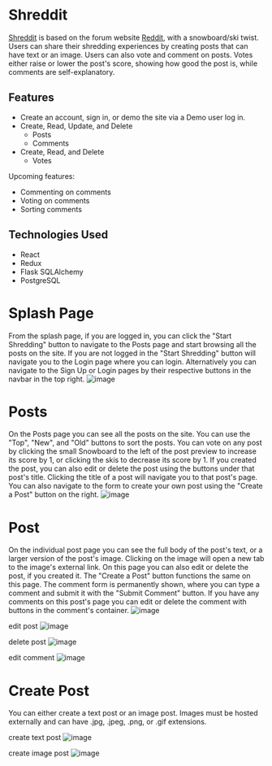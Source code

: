# Shreddit

[Shreddit](https://shreddit-aa.herokuapp.com) is based on the forum website [Reddit](https://reddit.com), with a snowboard/ski twist. Users can share their shredding experiences by creating posts that can have text or an image. Users can also vote and comment on posts. Votes either raise or lower the post's score, showing how good the post is, while comments are self-explanatory.

## Features

* Create an account, sign in, or demo the site via a Demo user log in.
* Create, Read, Update, and Delete
  * Posts
  * Comments
* Create, Read, and Delete
  * Votes

Upcoming features:
* Commenting on comments
* Voting on comments
* Sorting comments

## Technologies Used

* React
* Redux
* Flask SQLAlchemy
* PostgreSQL

# Splash Page

From the splash page, if you are logged in, you can click the "Start Shredding" button to navigate to the Posts page and start browsing all the posts on the site. If you are not logged in the "Start Shredding" button will navigate you to the Login page where you can login. Alternatively you can navigate to the Sign Up or Login pages by their respective buttons in the navbar in the top right.
![image](https://user-images.githubusercontent.com/92738445/159810062-15336641-6369-4b4b-90de-277f94f33980.png)

# Posts

On the Posts page you can see all the posts on the site. You can use the "Top", "New", and "Old" buttons to sort the posts. You can vote on any post by clicking the small Snowboard to the left of the post preview to increase its score by 1, or clicking the skis to decrease its score by 1. If you created the post, you can also edit or delete the post using the buttons under that post's title. Clicking the title of a post will navigate you to that post's page. You can also navigate to the form to create your own post using the "Create a Post" button on the right.
![image](https://user-images.githubusercontent.com/92738445/159810557-f46213e6-b511-4cd0-bd5c-f6b25d83107e.png)

# Post

On the individual post page you can see the full body of the post's text, or a larger version of the post's image. Clicking on the image will open a new tab to the image's external link. On this page you can also edit or delete the post, if you created it. The "Create a Post" button functions the same on this page. The comment form is permanently shown, where you can type a comment and submit it with the "Submit Comment" button. If you have any comments on this post's page you can edit or delete the comment with buttons in the comment's container.
![image](https://user-images.githubusercontent.com/92738445/159811277-a78c15da-40df-42fc-932f-1b45827f5711.png)

edit post
![image](https://user-images.githubusercontent.com/92738445/159811764-f5953eb0-424d-4ab7-ad8b-565a4bf71514.png)

delete post
![image](https://user-images.githubusercontent.com/92738445/159811815-58b54bfd-247a-478b-b08c-a08af165492b.png)

edit comment
![image](https://user-images.githubusercontent.com/92738445/159811678-c9dcecbf-5b14-4f4e-aa41-ab77c72feecd.png)

# Create Post

You can either create a text post or an image post. Images must be hosted externally and can have .jpg, .jpeg, .png, or .gif extensions.

create text post
![image](https://user-images.githubusercontent.com/92738445/159811916-7310f306-d1d1-4d8b-afe7-fff353aa84f9.png)

create image post
![image](https://user-images.githubusercontent.com/92738445/159811978-36e0d16f-392f-4c35-ba10-18523a184a96.png)




